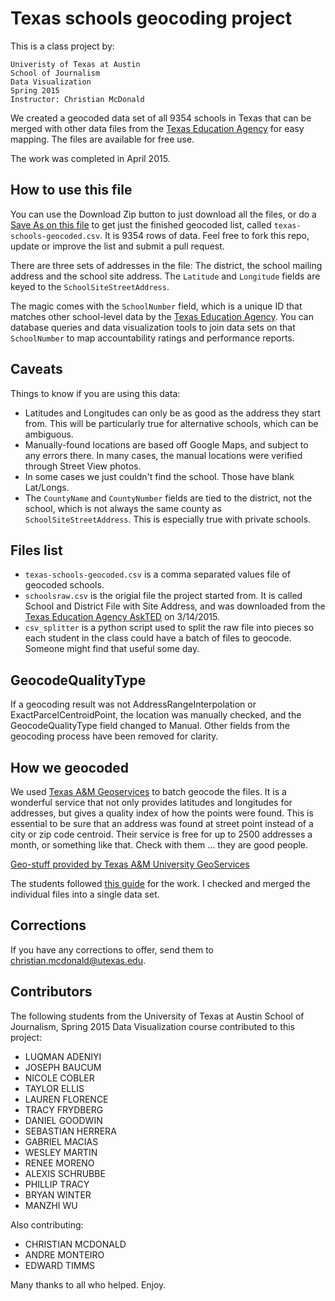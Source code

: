 Texas schools geocoding project
===============================

This is a class project by:

    Univeristy of Texas at Austin
    School of Journalism
    Data Visualization
    Spring 2015
    Instructor: Christian McDonald

We created a geocoded data set of all 9354 schools in Texas that can be merged with other data files from the [Texas Education Agency](http://tea.texas.gov/Reports_and_Data/) for easy mapping. The files are available for free use.

The work was completed in April 2015.

## How to use this file

You can use the Download Zip button to just download all the files, or do a [Save As on this file](https://raw.githubusercontent.com/utdata/texas-schools/master/texas-schools-geocoded.csv) to get just the finished geocoded list, called `texas-schools-geocoded.csv`. It is 9354 rows of data. Feel free to fork this repo, update or improve the list and submit a pull request.

There are three sets of addresses in the file: The district, the school mailing address and the school site address. The `Latitude` and `Longitude` fields are keyed to the `SchoolSiteStreetAddress`.

The magic comes with the `SchoolNumber` field, which is a unique ID that matches other school-level data by the [Texas Education Agency](http://tea.texas.gov/Reports_and_Data/). You can database queries and data visualization tools to join data sets on that `SchoolNumber` to map accountability ratings and performance reports.

## Caveats

Things to know if you are using this data:

* Latitudes and Longitudes can only be as good as the address they start from. This will be particularly true for alternative schools, which can be ambiguous.
* Manually-found locations are based off Google Maps, and subject to any errors there. In many cases, the manual locations were verified through Street View photos.
* In some cases we just couldn't find the school. Those have blank Lat/Longs.
* The `CountyName` and `CountyNumber` fields are tied to the district, not the school, which is not always the same county as `SchoolSiteStreetAddress`. This is especially true with private schools.

## Files list

* `texas-schools-geocoded.csv` is a comma separated values file of geocoded schools.
* `schoolsraw.csv` is the origial file the project started from. It is called School and District File with Site Address, and was downloaded from the [Texas Education Agency AskTED](http://mansfield.tea.state.tx.us/tea.askted.web/Forms/Home.aspx) on 3/14/2015.
* `csv_splitter` is a python script used to split the raw file into pieces so each student in the class could have a batch of files to geocode. Someone might find that useful some day.

## GeocodeQualityType

If a geocoding result was not AddressRangeInterpolation or ExactParcelCentroidPoint, the location was manually checked, and the GeocodeQualityType field changed to Manual. Other fields from the geocoding process have been removed for clarity.

## How we geocoded

We used [Texas A&M Geoservices](http://geoservices.tamu.edu/) to batch geocode the files. It is a wonderful service that not only provides latitudes and longitudes for addresses, but gives a quality index of how the points were found. This is essential to be sure that an address was found at street point instead of a city or zip code centroid. Their service is free for up to 2500 addresses a month, or something like that. Check with them ... they are good people.

[Geo-stuff provided by Texas A&M University GeoServices](http://geoservices.tamu.edu/)

The students followed [this guide](https://docs.google.com/document/d/16_reBIxOvRJvfiuTN5bdGpFFq0JH39pmE5kCOv8xaCM/edit?usp=sharing) for the work. I checked and merged the individual files into a single data set.

## Corrections

If you have any corrections to offer, send them to christian.mcdonald@utexas.edu.

## Contributors

The following students from the University of Texas at Austin School of Journalism, Spring 2015 Data Visualization course contributed to this project:

* LUQMAN ADENIYI
* JOSEPH BAUCUM
* NICOLE COBLER
* TAYLOR ELLIS
* LAUREN FLORENCE
* TRACY FRYDBERG
* DANIEL GOODWIN
* SEBASTIAN HERRERA
* GABRIEL MACIAS
* WESLEY MARTIN
* RENEE MORENO
* ALEXIS SCHRUBBE
* PHILLIP TRACY
* BRYAN WINTER
* MANZHI WU

Also contributing:

* CHRISTIAN MCDONALD
* ANDRE MONTEIRO
* EDWARD TIMMS

Many thanks to all who helped. Enjoy.
